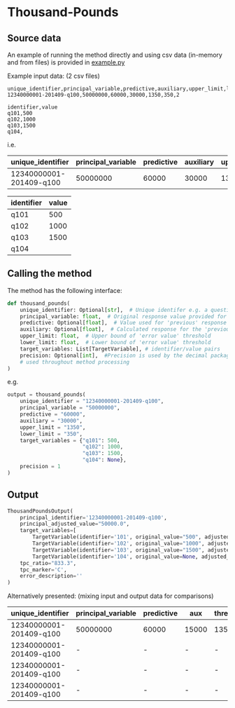 # Thousand-Pounds

## Source data

An example of running the method directly and using csv data (in-memory and from files) is provided in [example.py](example.py)

Example input data: (2 csv files)

```
unique_identifier,principal_variable,predictive,auxiliary,upper_limit,lower_limit,precision
12340000001-201409-q100,50000000,60000,30000,1350,350,2

identifier,value
q101,500
q102,1000
q103,1500
q104,
```

i.e.

|unique_identifier|principal_variable|predictive|auxiliary|upper_limit|lower_limit|precision
|---|---|---|---|---|---|---|
12340000001-201409-q100|50000000|60000|30000|1350|350|2

|identifier| value 
|---|----|
q101| 500 
q102| 1000 
q103| 1500 
q104|

## Calling the method

The method has the following interface:

```python
def thousand_pounds(
    unique_identifier: Optional[str],  # Unique identifer e.g. a question code/ruref/period/id/combination of all of thse
    principal_variable: float,  # Original response value provided for the 'current' period
    predictive: Optional[float],  # Value used for 'previous' response (Returned/Imputed/Constructed)
    auxiliary: Optional[float],  # Calculated response for the 'previous' period
    upper_limit: float,  # Upper bound of 'error value' threshold
    lower_limit: float,  # Lower bound of 'error value' threshold
    target_variables: List[TargetVariable], # identifier/value pairs
    precision: Optional[int],  #Precision is used by the decimal package to ensure a specified accuracy
    # used throughout method processing
)
```

e.g.

```python
output = thousand_pounds(
    unique_identifier = "12340000001-201409-q100",
    principal_variable = "50000000",
    predictive = "60000",
    auxiliary = "30000",
    upper_limit = "1350",
    lower_limit = "350",
    target_variables = {"q101": 500,
                        "q102": 1000,
                        "q103": 1500,
                        "q104": None},
    precision = 1
)
```

## Output

```python
ThousandPoundsOutput(
    principal_identifier='12340000001-201409-q100',
    principal_adjusted_value="50000.0",
    target_variables=[
        TargetVariable(identifier='101', original_value="500", adjusted_value="0.5"),
        TargetVariable(identifier='102', original_value="1000", adjusted_value="1.0"),
        TargetVariable(identifier='103', original_value="1500", adjusted_value="1.5"),
        TargetVariable(identifier='104', original_value=None, adjusted_value=None)],
    tpc_ratio="833.3",
    tpc_marker='C',
    error_description=''
)
```

Alternatively presented: (mixing input and output data for comparisons)

| unique_identifier       |principal_variable|predictive|aux|threshold_upper|threshold_lower| tpc_marker | tpc_ratio |principal_adjusted_value|target_variable|target_adjusted_value
|-------------------------|---|---|---|---|---|------------|-----------|---|---|---|
 12340000001-201409-q100 |50000000|60000|15000|1350|350| C          | 1000.0    |50000.0|q101|0.5
 12340000001-201409-q100 |-|-|-|-|-| -          | -         |-|q102|1
 12340000001-201409-q100 |-|-|-|-|-| -          | -         |-|q103|1.5
 12340000001-201409-q100 |-|-|-|-|-| -          | -         |-|q104||
